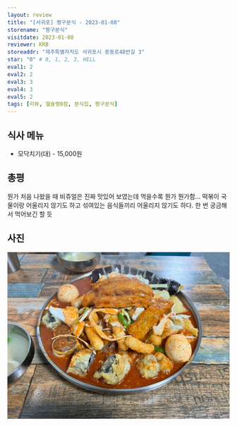 ```yaml
---
layout: review
title: "[서귀포] 짱구분식 - 2023-01-08"
storename: "짱구분식"
visitdate: 2023-01-08
reviewer: KRB
storeaddr: "제주특별자치도 서귀포시 중동로48번길 3"
star: "0" # 0, 1, 2, 3, HELL
eval1: 2
eval2: 2
eval3: 3
eval4: 3
eval5: 2
tags: [리뷰, 헬슐랭0점, 분식집, 짱구분식]
---
```


## 식사 메뉴

- 모닥치기(대) - 15,000원

## 총평

뭔가 처음 나왔을 때 비쥬얼은 진짜 맛있어 보였는데 먹을수록 뭔가 뭔가함... 떡볶이 국물이랑 어울리지 않기도 하고 섞여있는 음식들끼리 어울리지 않기도 하다. 한 번 궁금해서 먹어보긴 할 듯

## 사진

![](/img/20230108jjanggu.jpg)